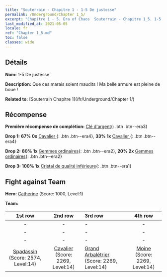 ```yaml
---
title: "Souterrain - Chapitre 1 - 1-5 De justesse"
permalink: /Underground/Chapter 1_5/
excerpt: "Chapitre 1 - 5. Era of Chaos  Souterrain - Chapitre 1_5. 1-5 De justesse"
last_modified_at: 2021-05-05
locale: fr
ref: "Chapter 1_5.md"
toc: false
classes: wide
---
```


## Détails

 **Nom:** 1-5 De justesse

 **Description:** Que ces marais soient maudits ! Ma belle armure est pleine de boue !

 **Related to:** [Souterrain Chapitre 1](/fr/Underground/Chapter 1/)

## Récompense

 **Première récompense de complétion:** [Clé d'argent](/ItemsFR/con_693/){: .btn .btn--era3}

 **Drop 1:** **67% 0x** [Cavalier ](/ItemsFR/unt_195/){: .btn .btn--era4}, **33% 1x** [Cavalier ](/ItemsFR/unt_195/){: .btn .btn--era4}

 **Drop 2:** **80% 1x** [Gemmes ordinaires](/ItemsFR/mat_10/){: .btn .btn--era2}, **20% 2x** [Gemmes ordinaires](/ItemsFR/mat_10/){: .btn .btn--era2}

 **Drop 3:** **100% 1x** [Cristal de qualité inférieure](/ItemsFR/mat_5/){: .btn .btn--era1}


## Fight against Team
 **Hero:** [Catherine](/fr/heroes/Catherine/) (Score: 1000, Level:1)

 **Team:**


  | 1st row | 2nd row | 3rd row | 4th row |
  |:----:|:----:|:----|:----:|
  | - | - | - | - |
  | - | - | - | - |
  | - | - | - | - |
  | [Spadassin](/fr/units/Swordsman/) (Score: 2574, Level:14)  | [Cavalier](/fr/units/Cavalier/) (Score: 2269, Level:14)  | [Grand Arbalétrier](/fr/units/Marksman/) (Score: 2269, Level:14)  | [Moine](/fr/units/Monk/) (Score: 2269, Level:14)  |


